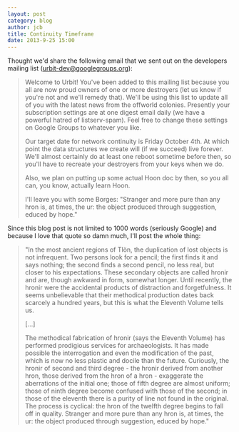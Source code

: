 ```yaml
--- 
layout: post 
category: blog 
author: jcb
title: Continuity Timeframe 
date: 2013-9-25 15:00 
---
```


Thought we'd share the following email that we sent out on the developers
mailing list (urbit-dev@googlegroups.org):

>Welcome to Urbit! You've been added to this mailing list because you all are
>now proud owners of one or more destroyers (let us know if you're not and
>we'll remedy that). We'll be using this list to update all of you with the
>latest news from the offworld colonies. Presently your subscription settings
>are at one digest email daily (we have a powerful hatred of listserv-spam).
>Feel free to change these settings on Google Groups to whatever you like.
>
>Our target date for network continuity is Friday October 4th. At which point
>the data structures we create will (if we succeed) live forever. We'll almost
>certainly do at least one reboot sometime before then, so you'll have to
>recreate your destroyers from your keys when we do.
>
>Also, we plan on putting up some actual Hoon doc by then, so you all can, you
>know, actually learn Hoon.
>
>I'll leave you with some Borges: "Stranger and more pure than any hron is, at
>times, the ur: the object produced through suggestion, educed by hope." 

Since this blog post is not limited to 1000 words (seriously Google) and
because I love that quote so damn much, I'll post the whole thing:

>"In the most ancient regions of Tlön, the duplication of lost objects is not
>infrequent. Two persons look for a pencil; the first finds it and says nothing;
>the second finds a second pencil, no less real, but closer to his expectations.
>These secondary objects are called hronir and are, though awkward in form,
>somewhat longer. Until recently, the hronir were the accidental products of
>distraction and forgetfulness. It seems unbelievable that their methodical
>production dates back scarcely a hundred years, but this is what the Eleventh
>Volume tells us.
>
>[...]
>
>The methodical fabrication of hronir (says the Eleventh Volume) has performed
>prodigious services for archaeologists.  It has made possible the interrogation
>and even the modification of the past, which is now no less plastic and docile
>than the future. Curiously, the hronir of second and third degree - the hronir
>derived from another hron, those derived from the hron of a hron - exaggerate
>the aberrations of the initial one; those of fifth degree are almost uniform;
>those of ninth degree become confused with those of the second; in those of the
>eleventh there is a purity of line not found in the original. The process is
>cyclical: the hron of the twelfth degree begins to fall off in quality.
>Stranger and more pure than any hron is, at times, the ur: the object produced
>through suggestion, educed by hope."


